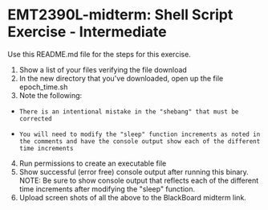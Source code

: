 # EMT2390L-midterm: Shell Script Exercise - Intermediate

Use this README.md file for the steps for this exercise.

1. Show a list of your files verifying the file download
2. In the new directory that you've downloaded, open up the file epoch_time.sh
3. Note the following:
  -     There is an intentional mistake in the "shebang" that must be corrected
  -     You will need to modify the "sleep" function increments as noted in the comments and have the console output show each of the different time increments
4. Run permissions to create an executable file
5. Show successful (error free) console output after running this binary. NOTE: Be sure to show console output that reflects each of the different time increments after modifying the "sleep" function.
6. Upload screen shots of all the above to the BlackBoard midterm link.
